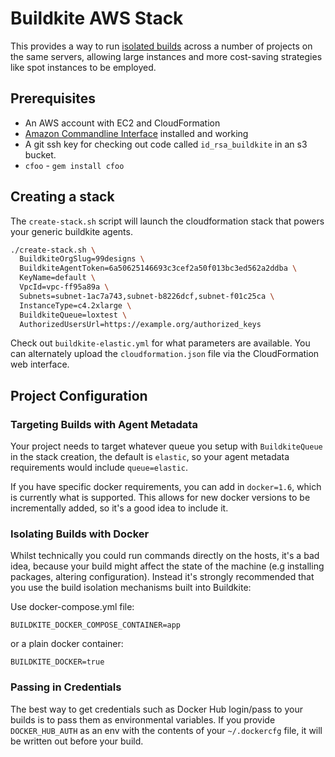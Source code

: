 # Buildkite AWS Stack

This provides a way to run [isolated builds](https://buildkite.com/docs/guides/docker-containerized-builds) across a number of projects on the same servers, allowing large instances and more cost-saving strategies like spot instances to be employed.

## Prerequisites

  * An AWS account with EC2 and CloudFormation
  * [Amazon Commandline Interface](http://aws.amazon.com/cli/) installed and working
  * A git ssh key for checking out code called `id_rsa_buildkite` in an s3 bucket.
  * `cfoo` - `gem install cfoo`

## Creating a stack

The `create-stack.sh` script will launch the cloudformation stack that powers your generic buildkite agents.

```bash
./create-stack.sh \
  BuildkiteOrgSlug=99designs \
  BuildkiteAgentToken=6a50625146693c3cef2a50f013bc3ed562a2ddba \
  KeyName=default \
  VpcId=vpc-ff95a89a \
  Subnets=subnet-1ac7a743,subnet-b8226dcf,subnet-f01c25ca \
  InstanceType=c4.2xlarge \
  BuildkiteQueue=loxtest \
  AuthorizedUsersUrl=https://example.org/authorized_keys
```

Check out `buildkite-elastic.yml` for what parameters are available. You can alternately upload the `cloudformation.json` file via the CloudFormation web interface.

## Project Configuration

### Targeting Builds with Agent Metadata

Your project needs to target whatever queue you setup with `BuildkiteQueue` in the stack creation, the default is `elastic`, so your agent metadata requirements would include `queue=elastic`.

If you have specific docker requirements, you can add in `docker=1.6`, which is currently what is supported. This allows for new docker versions to be incrementally added, so it's a good idea to include it.

### Isolating Builds with Docker

Whilst technically you could run commands directly on the hosts, it's a bad idea, because your build might affect the state of the machine (e.g installing packages, altering configuration). Instead it's strongly recommended that you use the build isolation mechanisms built into Buildkite:

Use docker-compose.yml file:

```
BUILDKITE_DOCKER_COMPOSE_CONTAINER=app
```

or a plain docker container:

```
BUILDKITE_DOCKER=true
```

### Passing in Credentials

The best way to get credentials such as Docker Hub login/pass to your builds is to pass them as environmental variables. If you provide `DOCKER_HUB_AUTH` as an env with the contents of your `~/.dockercfg` file, it will be written out before your build.
